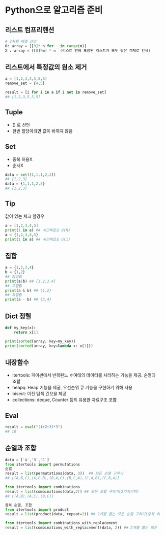 # Python으로 알고리즘 준비

## 리스트 컴프리헨션
```python
# 2차원 배열 선언
O: array = [[0]* n for _ in range(m)]
X : array = [[0]*m] * n  (리스트 안에 포함된 리스트가 모두 같은 객체로 인식)
```

## 리스트에서 특정값의 원소 제거
```python
a = [1,2,3,4,5,5,5]
remove_set = {4,5}

result = [i for i in a if i not in remove_set]
## [1,2,3,5,5,5]
```

## Tuple
+ () 로 선언
+ 한번 할당이되면 값이 바뀌지 않음

## Set
+ 중복 허용X
+ 순서X

```python
data = set([1,1,1,2,3])
## {1,2,3}
data = {1,1,1,2,3}
## {1,2,3}
```

## Tip
값이 있는 체크 할경우
```python
a = [1,2,3,4,5]
print(1 in a) ## 시간복잡도 O(N)
a = {1,2,3,4,5}
print(1 in a) ## 시간복잡도 O(1)

```

## 집합
```py
a = {1,2,3,4}
b = {1,2}
## 합집합
print(a|b) ## {1,2,3,4}
## 교집합
print(a & b) ## {1,2}
## 차집합
print(a - b) ## {3,4}
```

## Dict 정렬
```py
def my_key(x):
    return x[1]

print(sorted(array, key=my_key))
print(sorted(array, key=lambda x: x[1]))
```

## 내장함수
+ itertools: 파이썬에서 반복된느 ㅎ여태의 데이터를 처리하는 기능을 제공. 순열과 조합
+ heapq: Heap 기능을 제공, 우선순위 큐 기능을 구현하기 위해 사용
+ bisect: 이진 탐색 긴으을 제공
+ collections: deque, Counter 등의 유용한 자료구조 포함

## Eval
```py
result = eval("(1+2+3)*3")
## 18
```

## 순열과 조합
```py
data = ['A','B','C']
from itertools import permutations
순열
result = list(permutations(data, 3))  ## 모든 순열 구하기
## [(A,B,C),(A,C,B),(B,A,C),(B,C,A),(C,A,B),(C,B,A)]

from itertools import combinations
result = list(combinations(data,2)) ## 모든 조합 구하기(2가지선택)
## [(A,B),(A,C),(B,C)]

중복 순열, 조합
from itertools import product
result = list(product(data, repeat=2)) ## 2개를 뽑는 모든 순열 구하기(중복 허용)

from itertools import combinations_with_replacement
result = list(combinations_with_replacement(data, 2)) ## 2개를 뽑는 모든 조합 구하기(중복 허용)
```